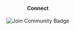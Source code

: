 

<rawtext>

</rawtext>            
                                         

  
<div align="center">

<div align="center">
  <h4>Connect</h4>
<a style="text-decoration:none" href="https://www.linkedin.com/in/amitsmangat/" target="_blank">
<img src="https://img.shields.io/badge/-Amit%20Mangat-blue?style=plastic&logo=Linkedin&logoColor=black&link=https://www.linkedin.com/in/amitsmangat/" alt="Join Community Badge"/>
</a>

<!--  <img src='https://img.shields.io/github/followers/u4ik?label=Follow&style=social'> -->
<!-- <img src="https://img.shields.io/static/v1?label=&labelColor=505050&message=arbeitnow&color=%230076D6&style=flat&logo=google-chrome&logoColor=%230076D6" alt="website"/></a> -->
<!-- <img src="http://hits.dwyl.com/abhisheknaiidu/awesome-github-profile-readme.svg" alt="Hits Badge"/> -->
<!-- <img src="https://img.shields.io/static/v1?label=%F0%9F%8C%9F&message=If%20Useful&style=style=flat&color=BC4E99" alt="Star Badge"/> -->
<!-- <a href="https://discord.gg/XTW52Kt"><img src="https://img.shields.io/discord/733027681184251937.svg?style=flat&label=Join%20Community&color=7289DA" alt="Join Community Badge"/></a> -->
<!-- <a href="https://twitter.com/abhisheknaiidu" ><img src="https://img.shields.io/twitter/follow/abhisheknaiidu.svg?style=social" /> </a> -->




